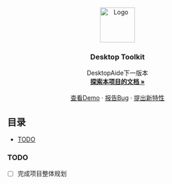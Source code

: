 
<!-- PROJECT LOGO -->
<br />

<p align="center">
  <a href="https://github.com/shaojintian/Best_README_template/">
    <img src="images/logo.png" alt="Logo" width="80" height="80">
  </a>

  <h3 align="center">Desktop Toolkit</h3>
  <p align="center">
    DesktopAide下一版本
    <br />
    <a href="https://github.com/chenpuhao/Desktop-Toolkit"><strong>探索本项目的文档 »</strong></a>
    <br />
    <br />
    <a href="https://github.com/chenpuhao/Desktop-Toolkit">查看Demo</a>
    ·
    <a href="https://github.com/chenpuhao/Desktop-Toolkit/issues">报告Bug</a>
    ·
    <a href="https://github.com/chenpuhao/Desktop-Toolkit/issues">提出新特性</a>
  </p>

</p>

 
## 目录

- [TODO](#TODO)

### TODO

 - [ ] 完成项目整体规划





